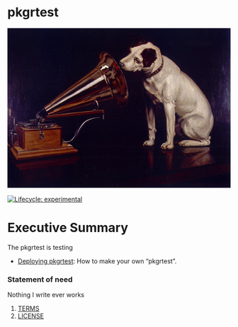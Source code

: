 
# pkgrtest

![](man/figures/_rassler_key_image.jpg)

<!-- badges: start -->

[![Lifecycle:
experimental](https://img.shields.io/badge/lifecycle-experimental-orange.svg)](https://lifecycle.r-lib.org/articles/stages.html#experimental)
<!-- badges: end -->

# Executive Summary

The pkgrtest is testing

- [Deploying
  pkgrtest](https://JimColl.github.io/pkgrtest/articles/Deploying-RRASSLER.html):
  How to make your own “pkgrtest”.

### Statement of need

Nothing I write ever works

1.  [TERMS](TERMS.md)
2.  [LICENSE](LICENSE)
